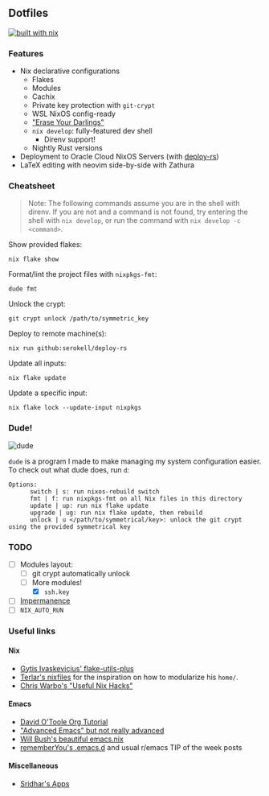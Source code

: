 ## Dotfiles

[![built with nix](https://builtwithnix.org/badge.svg)](https://builtwithnix.org)

### Features

 - Nix declarative configurations
   - Flakes
   - Modules
   - Cachix
   - Private key protection with `git-crypt`
   - WSL NixOS config-ready
   - ["Erase Your Darlings"](https://mt-caret.github.io/blog/posts/2020-06-29-optin-state.html)
   - `nix develop`: fully-featured dev shell
     - Direnv support!
   - Nightly Rust versions
 - Deployment to Oracle Cloud NixOS Servers (with [deploy-rs](https://github.com/serokell/deploy-rs))
 - LaTeX editing with neovim side-by-side with Zathura

### Cheatsheet

> Note: The following commands assume you are in the shell with direnv. If you are not and a command is not found, try entering the shell with `nix develop`, or run the command with `nix develop -c <command>`.

Show provided flakes:

```
nix flake show
```

Format/lint the project files with `nixpkgs-fmt`:

```
dude fmt
```

Unlock the crypt:

```
git crypt unlock /path/to/symmetric_key
```

Deploy to remote machine(s):

```
nix run github:serokell/deploy-rs
```

Update all inputs:

```
nix flake update
```

Update a specific input:

```
nix flake lock --update-input nixpkgs
```

### Dude!

![dude](https://upload.wikimedia.org/wikipedia/en/thumb/f/ff/SuccessKid.jpg/256px-SuccessKid.jpg)

`dude` is a program I made to make managing my system configuration easier. To check out what dude does, run `d`:

```
Options:
      switch | s: run nixos-rebuild switch
      fmt | f: run nixpkgs-fmt on all Nix files in this directory
      update | up: run nix flake update
      upgrade | ug: run nix flake update, then rebuild
      unlock | u </path/to/symmetrical/key>: unlock the git crypt using the provided symmetrical key
```

### TODO

 - [ ] Modules layout:
   - [ ] git crypt automatically unlock
   - [ ] More modules!
     - [x] `ssh.key`
 - [ ] [Impermanence](https://github.com/nix-community/impermanence)
 - [ ] `NIX_AUTO_RUN`

### Useful links
 
#### Nix

 - [Gytis Ivaskevicius' flake-utils-plus](https://github.com/gytis-ivaskevicius/flake-utils-plus)
 - [Terlar's nixfiles](https://github.com/terlar/nix-config) for the inspiration on how to modularize his `home/`.
 - [Chris Warbo's "Useful Nix Hacks"](http://chriswarbo.net/projects/nixos/useful_hacks.html)

#### Emacs

 - [David O'Toole Org Tutorial](https://orgmode.org/worg/org-tutorials/orgtutorial_dto.html)
 - ["Advanced Emacs" but not really advanced](https://www.cs.cmu.edu/~15131/f17/topics/extratations/advanced-emacs.pdf)
 - [Will Bush's beautiful emacs.nix](https://github.com/willbush/system/blob/0c1aadad079f3c484a98bb43ca51f0f9eac44dc4/users/profiles/emacs.nix)
 - [rememberYou's .emacs.d](https://github.com/rememberYou/.emacs.d) and usual r/emacs TIP of the week posts

#### Miscellaneous

 - [Sridhar's Apps](https://notes.srid.ca/apps)
